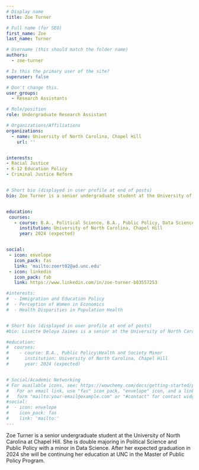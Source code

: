 ```yaml
---
# Display name
title: Zoe Turner

# Full name (for SEO)
first_name: Zoe
last_name: Turner

# Username (this should match the folder name)
authors:
  - zoe-turner

# Is this the primary user of the site?
superuser: false

# Don't change this.
user_groups:
  - Research Assistants

# Role/position
role: Undergraduate Research Assistant

# Organizations/Affiliations
organizations:
  - name: University of North Carolina, Chapel Hill
    url: ''


interests:
- Racial Justice
- K-12 Education Policy
- Criminal Justice Reform


# Short bio (displayed in user profile at end of posts)
bio: Zoe Turner is a senior undergraduate student at the University of North Carolina at Chapel Hill. She is double majoring in Political Science and Public Policy with a minor in Data Science. After her expected graduation in 2024 she will be continuing her education at UNC in the Master of Public Policy Program.


education:
 courses:
   - course: B.A., Political Science, B.A., Public Policy, Data Science Minor.
     institution: University of North Carolina, Chapel Hill
     year: 2024 (expected)


social:
 - icon: envelope
   icon_pack: fas
   link: 'mailto:zoert02@ad.unc.edu'
 - icon: linkedin
   icon_pack: fab
   link: https://www.linkedin.com/in/zoe-turner-b83557253

#interests:
#  - Immigration and Education Policy
#  - Perception of Women in Economics
#  - Health Disparities in Population Health


# Short bio (displayed in user profile at end of posts)
#bio: Lisette Deloya Jaimes is a senior at the University of North Carolina-Chapel Hill. She is majoring in Public Policy with a minor in Health and Society.

#education:
#  courses:
#    - course: B.A., Public Policy\Health and Society Minor
#      institution: University of North Carolina, Chapel Hill
#      year: 2024 (expected)


# Social/Academic Networking
# For available icons, see: https://wowchemy.com/docs/getting-started/page-builder/#icons
#   For an email link, use "fas" icon pack, "envelope" icon, and a link in the
#   form "mailto:your-email@example.com" or "#contact" for contact widget.
#social:
#  - icon: envelope
#    icon_pack: fas
#    link: 'mailto:'
---
```


Zoe Turner is a senior undergraduate student at the University of North Carolina at Chapel Hill. She is double majoring in Political Science and Public Policy with a minor in Data Science. After her expected graduation in 2024 she will be continuing her education at UNC in the Master of Public Policy Program.